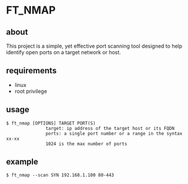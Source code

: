 # FT_NMAP
## about
This project is a simple,
yet effective port scanning tool designed to help identify open ports on a target network or host. 
## requirements
- linux
- root privilege
## usage
```
$ ft_nmap [OPTIONS] TARGET PORT(S)
               target: ip address of the target host or its FQDN
               ports: a single port number or a range in the syntax xx-xx
               1024 is the max number of ports
```
## example
```
$ ft_nmap --scan SYN 192.168.1.100 80-443
```
